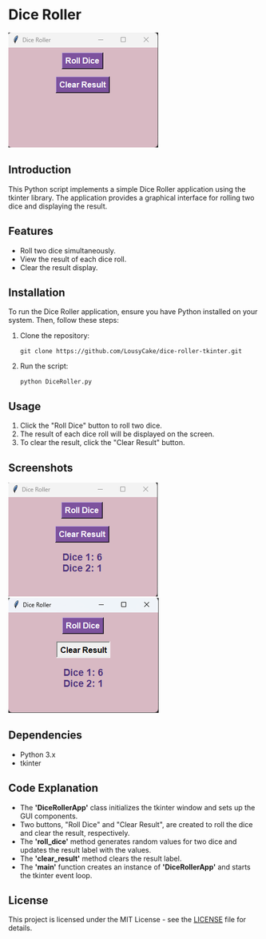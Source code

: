 # Dice Roller

![Dice Roller GUI](img/1.png)

## Introduction

This Python script implements a simple Dice Roller application using the tkinter library. The application provides a graphical interface for rolling two dice and displaying the result.

## Features

- Roll two dice simultaneously.
- View the result of each dice roll.
- Clear the result display.

## Installation

To run the Dice Roller application, ensure you have Python installed on your system. Then, follow these steps:

1. Clone the repository:

   ```
   git clone https://github.com/LousyCake/dice-roller-tkinter.git
   ```

2. Run the script:

    ```
    python DiceRoller.py
    ```

## Usage

1. Click the "Roll Dice" button to roll two dice.
2. The result of each dice roll will be displayed on the screen.
3. To clear the result, click the "Clear Result" button.

## Screenshots

![Dice Roller Screenshot](img/2.png)
![Dice Roller Screenshot](img/3.png)

## Dependencies

- Python 3.x
- tkinter

## Code Explanation

- The __'DiceRollerApp'__ class initializes the tkinter window and sets up the GUI components.
- Two buttons, "Roll Dice" and "Clear Result", are created to roll the dice and clear the result, respectively.
- The __'roll_dice'__ method generates random values for two dice and updates the result label with the values.
- The __'clear_result'__ method clears the result label.
- The __'main'__ function creates an instance of __'DiceRollerApp'__ and starts the tkinter event loop.

## License
This project is licensed under the MIT License - see the [LICENSE](LICENSE) file for details.
